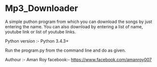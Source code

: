 # Mp3_Downloader
A simple puthon program from which you can download the songs by just entering the name. You can also download by entering a list of name, youtube link or list of youtube links.


Python version :- Python 3.4.3+

Run the program.py from the command line and do as given. 


Authour :- Aman Roy
facebook:- https://www.facebook.com/amanroy007
